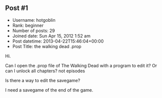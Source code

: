 ## Post #1
- Username: hotgoblin
- Rank: beginner
- Number of posts: 29
- Joined date: Sun Apr 15, 2012 1:52 am
- Post datetime: 2013-04-22T15:46:04+00:00
- Post Title: the walking dead .prop

Hi.

Can I open the .prop file of The Walking Dead with a program to edit it?
Or can I unlock all chapters? not episodes

Is there a way to edit the savegame?

I need a savegame of the end of the game.
